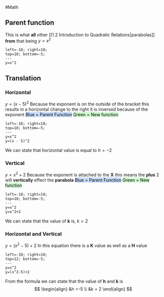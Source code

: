 #Math
## Parent function
This is what **all** other [[1.2 Introduction to Quadratic Relations|parabolas]] **from** that being $y =x^2$
 ```desmos-graph
left=-10; right=10;
top=10; bottom=-5;
---
y=x^2
```


## Translation
###  Horizontal
$y = (x-5)^2$
Because the exponent is on the outside of the bracket this results in a horizontal change to the right it is inversed because of the exponent
<mark style="background: #ADCCFFA6;">Blue = Parent Function</mark>
<mark style="background: #BBFABBA6;">Green = New function</mark>

 ```desmos-graph
left=-10; right=10;
top=10; bottom=-5;
---
y=x^2
y=(x - 5)^2
```
We can state that horizontal value is equal to
$h=-2$

### Vertical
$y = x^2 + 2$
Because the exponent is attached to the **X** this means the **plus** 2 will **vertically** effect the **parabola** 
<mark style="background: #ADCCFFA6;">Blue = Parent Function</mark>
<mark style="background: #BBFABBA6;">Green = New function</mark>
 ```desmos-graph
left=-10; right=10;
top=10; bottom=-5;
---
y=x^2
y=x^2+2
```
We can state that the value of **k** is,
$k=2$

### Horizontal and Vertical
$y=(x^2-5)+2$
In this equation there is a **K** value as well as a **H** value

 ```desmos-graph
left=-10; right=10;
top=12; bottom=-5;
---
y=x^2
y=(x^2-5)+2
```

From the formula we can state that the value of **h** and **k** is 
$$
\begin{align}  
&h =-5 \\
&k = 2
\end{align}  
$$